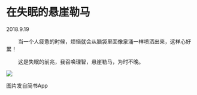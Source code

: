 
# 在失眠的悬崖勒马

2018.9.19

        当一个人疲惫的时候，烦恼就会从脑袋里面像泉涌一样喷洒出来，这样心好累！

        这是失眠的前兆，我召唤理智，悬崖勒马，为时不晚。

![](http://upload-images.jianshu.io/upload_images/3910675-c37c80e506aaafec.jpg?imageMogr2/auto-orient/strip%7CimageView2/2/w/1080/q/50)  

图片发自简书App